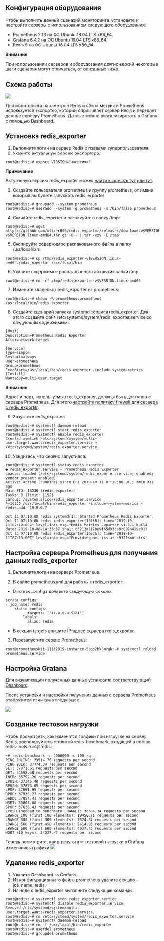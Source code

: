 ## Конфигурация оборудования

Чтобы выполнить данный сценарий мониторинга, установите и настройте серверы с использованием следующего оборудования:

- Prometheus 2.13 на ОС Ubuntu 18.04 LTS x86_64.
- Grafana 6.4.2 на ОС Ubuntu 18.04 LTS x86_64.
- Redis 5 на ОС Ubuntu 18.04 LTS x86_64.

<warn>

**Внимание**

При использовании серверов и оборудования других версий некоторые шаги сценария могут отличаться, от описанных ниже.

</warn>

## Схема работы

**![](./assets/1572296721838-1572296721838.png)**

Для мониторинга параметров Redis и сбора метрик в Prometheus используется экспортер, который опрашивает сервер Redis и передает данные серверу Prometheus. Данные можно визуализировать в Grafana с помощью Dashboard.

## Установка redis_exporter

1.  Выполните логин на сервер Redis с правами суперпользователя.
2.  Укажите актуальную версию экспортера:

```
root@redis:~# export VERSION="<версия>"
```

<info>

**Примечание**

Актуальную версию redis_exporter можно [найти и скачать тут](https://github.com/oliver006/redis_exporter/releases) [или тут](https://prometheus.io/download/#mysqld_exporter).

</info>

3.  Создайте пользователя prometheus и группу prometheus, от имени которых вы будете запускать redis_exporter:

```
root@redis:~# groupadd --system prometheus
root@redis:~# useradd --system -g prometheus -s /bin/false prometheus
```

4.  Скачайте redis_exporter и распакуйте в папку /tmp:

```
root@redis:~# wget https://github.com/oliver006/redis_exporter/releases/download/v$VERSION/redis_exporter-v$VERSION.linux-amd64.tar.gz -O - | tar -xzv -C /tmp
```

5.  Скопируйте содержимое распакованного файла в папку /usr/local/bin:

```
root@redis:~# cp /tmp/redis_exporter-v$VERSION.linux-amd64/redis_exporter /usr/local/bin
```

6.  Удалите содержимое распакованного архива из папки /tmp:

```
root@redis:~# rm -rf /tmp/redis_exporter-v$VERSION.linux-amd64
```

7.  Измените владельца redis_exporter на prometheus:

```
root@redis:~# chown -R prometheus:prometheus /usr/local/bin/redis_exporter
```

8.  Создайте сценарий запуска systemd сервиса redis_exporter. Для этого создайте файл /etc/systemd/system/redis_exporter.service со следующим содержимым:

```
[Unit]
Description=Prometheus Redis Exporter
After=network.target

[Service]
Type=simple
Restart=always
User=prometheus
Group=prometheus
ExecStart=/usr/local/bin/redis_exporter -include-system-metrics
[Install]
WantedBy=multi-user.target
```

<warn>

**Внимание**

Адрес и порт, используемые redis_exporter, должны быть доступны с сервера Prometheus. Для этого [настройте политику firewall для сервера с redis_exporter](https://mcs.mail.ru/help/network/security).

</warn>

9.  Запустите redis_exporter:

```
root@redis:~# systemctl daemon-reload
root@redis:~# systemctl start redis_exporter
root@redis:~# systemctl enable redis_exporter
Created symlink /etc/systemd/system/multi-user.target.wants/redis_exporter.service → /etc/systemd/system/redis_exporter.service.
```

10. Убедитесь, что сервис запустился:

```
root@redis:~# systemctl status redis_exporter
● redis_exporter.service - Prometheus Redis Exporter
Loaded: loaded (/etc/systemd/system/redis_exporter.service; enabled; vendor preset: enabled)
Active: active (running) since Fri 2019-10-11 07:10:00 UTC; 3min 31s ago
Main PID: 16236 (redis_exporter)
Tasks: 3 (limit: 1152)
CGroup: /system.slice/redis_exporter.service
└─16236 /usr/local/bin/redis_exporter -include-system-metrics -redis.addr 10.0.0.7

Oct 11 07:10:00 redis systemd[1]: Started Prometheus Redis Exporter.
Oct 11 07:10:00 redis redis_exporter[16236]: time="2019-10-11T07:10:00Z" level=info msg="Redis Metrics Exporter v1.3.1 build date: 2019-10-08-14:33:37 sha1: c3213a117be9f65d93ce0c099a419e913
Oct 11 07:10:00 redis redis_exporter[16236]: time="2019-10-11T07:10:00Z" level=info msg="Providing metrics at :9121/metrics"
```

## Настройка сервера Prometheus для получения данных redis_exporter

1.  Выполните логин на сервере Prometheus.

2.  В файле prometheus.yml для работы с redis_exporter:

- В scrape_configs добавьте следующую секцию:

```
scrape_configs:
- job_name: redis
    static_configs:
        - targets: ['10.0.0.4:9121']
        labels:
          alias: redis
```

- В секции targets впишите IP-адрес сервера redis_exporter.

3.  Перезапустите сервис Prometheus:

```
root@prometheuskit-11102019-instance-5bqp2hk6nrgk:~# systemctl reload prometheus.service
```

## Настройка Grafana

Для визуализации полученных данных установите [соответствующий Dashboard](https://grafana.com/grafana/dashboards/763).

После установки и настройки получения данных с сервера Prometheus отобразится примерно следующее:

**![](./assets/1572300537338-1572300537337.png)**

## Создание тестовой нагрузки

Чтобы посмотреть, как изменятся графики при нагрузке на сервер Redis, воспользуйтесь утилитой redis-benchmark, входящей в состав redis-tools.root@redis:

```
~# redis-benchmark -n 1000000 -c 100 -q
PING_INLINE: 39514.76 requests per second
PING_BULK: 37774.34 requests per second
SET: 37871.61 requests per second
GET: 34598.48 requests per second
INCR: 35792.26 requests per second
LPUSH: 37345.48 requests per second
RPUSH: 37873.05 requests per second
LPOP: 37661.95 requests per second
RPOP: 37936.27 requests per second
SADD: 37854.41 requests per second
HSET: 39003.08 requests per second
SPOP: 37636.43 requests per second
LPUSH (needed to benchmark LRANGE): 36524.34 requests per second
LRANGE_100 (first 100 elements): 19450.71 requests per second
LRANGE_300 (first 300 elements): 7574.84 requests per second
LRANGE_500 (first 450 elements): 5414.83 requests per second
LRANGE_600 (first 600 elements): 4037.40 requests per second
MSET (10 keys): 24537.47 requests per second
```

Теперь посмотрите, как в результате тестовой нагрузки в Grafana изменились графики:**![](./assets/1572300626800-1572300626800.png)**

## Удаление redis_exporter

1.  Удалите Dashboard из Grafana.
2.  Из конфигурационного файла prometheus удалите секцию - job_name: redis.
3.  На ноде с redis_exporter выполните следующие команды:

```
root@redis:~# systemctl stop redis_exporter.service
root@redis:~# systemctl disable redis_exporter.service
Removed /etc/systemd/system/multi-user.target.wants/redis_exporter.service.
root@redis:~# rm /etc/systemd/system/redis_exporter.service 
root@redis:~# systemctl daemon-reload
root@redis:~# rm -f /usr/local/bin/redis_exporter
root@redis:~# userdel prometheus
root@redis:~# groupdel prometheus
```
